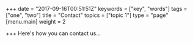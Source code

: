 +++
date = "2017-09-16T00:51:51Z"
keywords = ["key", "words"]
tags = ["one", "two"]
title = "Contact"
topics = ["topic 1"]
type = "page"
[menu.main]
weight = 2

+++
Here's how you can contact us...